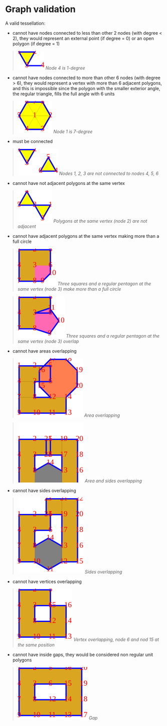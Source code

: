 # Graph validation

A valid tessellation:

* cannot have nodes connected to less than other 2 nodes (with degree < 2), they would represent an external point (if degree = 0) or an open polygon (if degree = 1)

> ![1-degree node](constraints/1-degree.svg)
> _Node 4 is 1-degree_

* cannot have nodes connected to more than other 6 nodes (with degree > 6), they would represent a vertex with more than 6 adjacent polygons, and this is impossible since the polygon with the smaller exterior angle, the regular triangle, fills the full angle with 6 units

> ![7-degree node](constraints/7-degree.svg)
> _Node 1 is 7-degree_

* must be connected

> ![disconnected graph](constraints/disconnected.svg)
> _Nodes 1, 2, 3 are not connected to nodes 4, 5, 6_

* cannot have not adjacent polygons at the same vertex

> ![non adjacent p-gons at the same vertex](constraints/nonAdjacent.svg)
> _Polygons at the same vertex (node 2) are not adjacent_

* cannot have adjacent polygons at the same vertex making more than a full circle

> ![more than full circle at the same vertex](constraints/moreThanFull.svg)
> _Three squares and a regular pentagon at the same vertex (node 3) make more than a full circle_

> ![area overlapping1](constraints/areaOverlap1.svg)
> _Three squares and a regular pentagon at the same vertex (node 3) overlap_

* cannot have areas overlapping

> ![area overlapping2](constraints/areaOverlap2.svg)
> _Area overlapping_

> ![area overlapping3](constraints/areaOverlap3.svg)
> _Area and sides overlapping_

* cannot have sides overlapping

> ![side overlapping](constraints/sideOverlap.svg)
> _Sides overlapping_

* cannot have vertices overlapping

> ![vertex overlapping](constraints/vertexOverlap.svg)
> _Vertex overlapping, node 6 and nod 15 at the same position_

* cannot have inside gaps, they would be considered non regular unit polygons

> ![gap](constraints/gap.svg)
> _Gap_
